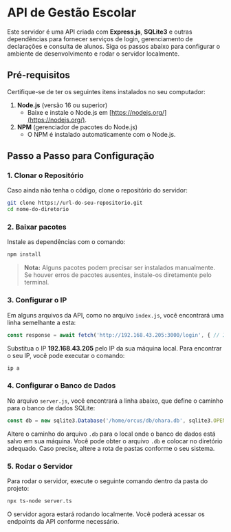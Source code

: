 # API de Gestão Escolar

Este servidor é uma API criada com **Express.js**, **SQLite3** e outras dependências para fornecer serviços de login, gerenciamento de declarações e consulta de alunos. Siga os passos abaixo para configurar o ambiente de desenvolvimento e rodar o servidor localmente.

## Pré-requisitos

Certifique-se de ter os seguintes itens instalados no seu computador:

1. **Node.js** (versão 16 ou superior)
   - Baixe e instale o Node.js em [https://nodejs.org/](https://nodejs.org/).
2. **NPM** (gerenciador de pacotes do Node.js)
   - O NPM é instalado automaticamente com o Node.js.

## Passo a Passo para Configuração

### 1. **Clonar o Repositório**

Caso ainda não tenha o código, clone o repositório do servidor:

```bash
git clone https://url-do-seu-repositorio.git
cd nome-do-diretorio
```

### 2. **Baixar pacotes**

Instale as dependências com o comando:

```bash
npm install
```

> **Nota:** Alguns pacotes podem precisar ser instalados manualmente. Se houver erros de pacotes ausentes, instale-os diretamente pelo terminal.

### 3. **Configurar o IP**

Em alguns arquivos da API, como no arquivo `index.js`, você encontrará uma linha semelhante a esta:

```js
const response = await fetch('http://192.168.43.205:3000/login', { // IP do servidor backend
```

Substitua o IP **192.168.43.205** pelo IP da sua máquina local. Para encontrar o seu IP, você pode executar o comando:

```bash
ip a
```

### 4. **Configurar o Banco de Dados**

No arquivo `server.js`, você encontrará a linha abaixo, que define o caminho para o banco de dados SQLite:

```js
const db = new sqlite3.Database('/home/orcus/db/ohara.db', sqlite3.OPEN_READWRITE, (err) => {
```

Altere o caminho do arquivo `.db` para o local onde o banco de dados está salvo em sua máquina. Você pode obter o arquivo `.db` e colocar no diretório adequado. Caso precise, altere a rota de pastas conforme o seu sistema.

### 5. **Rodar o Servidor**

Para rodar o servidor, execute o seguinte comando dentro da pasta do projeto:

```bash
npx ts-node server.ts
```

O servidor agora estará rodando localmente. Você poderá acessar os endpoints da API conforme necessário.

